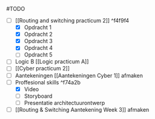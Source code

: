 #TODO
- [ ] [[Routing and switching practicum 2]]  ^f4f9f4
	- [x] Opdracht 1
	- [x] Opdracht 2
	- [x] Opdracht 3
	- [x] Opdracht 4
	- [ ] Opdracht 5

- [ ] Logic B [[Logic practicum A]]
- [ ] [[Cyber practicum 2]] 
- [ ] Aantekeningen [[Aantekeningen Cyber 1]]  afmaken
- [ ] Proffesional skills ^f74a2b
	- [x] Video
	- [ ] Storyboard
	- [ ] Presentatie architectuurontwerp
- [ ] [[Routing & Switching Aantekening Week 3]]  afmaken